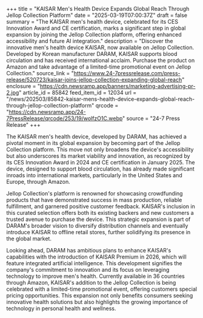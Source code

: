 +++
title = "KAISAR Men's Health Device Expands Global Reach Through Jellop Collection Platform"
date = "2025-03-19T07:00:37Z"
draft = false
summary = "The KAISAR men's health device, celebrated for its CES Innovation Award and CE certification, marks a significant step in global expansion by joining the Jellop Collection platform, offering enhanced accessibility and future AI integration."
description = "Discover the innovative men's health device KAISAR, now available on Jellop Collection. Developed by Korean manufacturer DARAM, KAISAR supports blood circulation and has received international acclaim. Purchase the product on Amazon and take advantage of a limited-time promotional event on Jellop Collection."
source_link = "https://www.24-7pressrelease.com/press-release/520723/kaisar-joins-jellop-collection-expanding-global-reach"
enclosure = "https://cdn.newsramp.app/banners/marketing-advertising-pr-2.jpg"
article_id = 85842
feed_item_id = 12034
url = "/news/202503/85842-kaisar-mens-health-device-expands-global-reach-through-jellop-collection-platform"
qrcode = "https://cdn.newsramp.app/24-7PressRelease/qrcode/253/19/wolfzO1C.webp"
source = "24-7 Press Release"
+++

<p>The KAISAR men's health device, developed by DARAM, has achieved a pivotal moment in its global expansion by becoming part of the Jellop Collection platform. This move not only broadens the device's accessibility but also underscores its market viability and innovation, as recognized by its CES Innovation Award in 2024 and CE certification in January 2025. The device, designed to support blood circulation, has already made significant inroads into international markets, particularly in the United States and Europe, through Amazon.</p><p>Jellop Collection's platform is renowned for showcasing crowdfunding products that have demonstrated success in mass production, reliable fulfillment, and garnered positive customer feedback. KAISAR's inclusion in this curated selection offers both its existing backers and new customers a trusted avenue to purchase the device. This strategic expansion is part of DARAM's broader vision to diversify distribution channels and eventually introduce KAISAR to offline retail stores, further solidifying its presence in the global market.</p><p>Looking ahead, DARAM has ambitious plans to enhance KAISAR's capabilities with the introduction of KAISAR Premium in 2026, which will feature integrated artificial intelligence. This development signifies the company's commitment to innovation and its focus on leveraging technology to improve men's health. Currently available in 36 countries through Amazon, KAISAR's addition to the Jellop Collection is being celebrated with a limited-time promotional event, offering customers special pricing opportunities. This expansion not only benefits consumers seeking innovative health solutions but also highlights the growing importance of technology in personal health and wellness.</p>